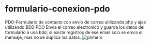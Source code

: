 # formulario-conexion-pdo
PDO-Formulario de contacto con envio de correo utilizando php y ajax utilizando BDD PDO
Envia el correo electronico y guarda los datos del formulario a una bdd, si existe registros de ese email solo 
se envia el mensaje, mas no se duplica los datos.
<img src="https://image.ibb.co/eKA8Ez/primero.png" alt="primero" border="0">
